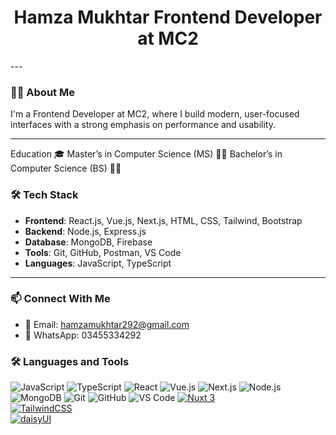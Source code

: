 <h1 align="center">Hamza Mukhtar Frontend Developer at MC2</h1>
---

### 👨‍💻 About Me
I'm a Frontend Developer at MC2, where I build modern, user-focused interfaces with a strong emphasis on performance and usability.

---
Education 🎓
Master’s in Computer Science (MS) 🧑‍🎓
Bachelor’s in Computer Science (BS) 🧑‍🎓
### 🛠 Tech Stack

- **Frontend**: React.js, Vue.js, Next.js, HTML, CSS, Tailwind, Bootstrap  
- **Backend**: Node.js, Express.js  
- **Database**: MongoDB, Firebase  
- **Tools**: Git, GitHub, Postman, VS Code  
- **Languages**: JavaScript, TypeScript

---

### 📫 Connect With Me

- 📧 Email: hamzamukhtar292@gmail.com  
- 📱 WhatsApp: 03455334292
### 🛠 Languages and Tools

![JavaScript](https://img.shields.io/badge/-JavaScript-F7DF1E?style=flat&logo=javascript&logoColor=black)
![TypeScript](https://img.shields.io/badge/-TypeScript-3178C6?style=flat&logo=typescript&logoColor=white)
![React](https://img.shields.io/badge/-React-61DAFB?style=flat&logo=react&logoColor=black)
![Vue.js](https://img.shields.io/badge/-Vue.js-4FC08D?style=flat&logo=vue.js&logoColor=white)
![Next.js](https://img.shields.io/badge/-Next.js-000000?style=flat&logo=next.js&logoColor=white)
![Node.js](https://img.shields.io/badge/-Node.js-339933?style=flat&logo=node.js&logoColor=white)
![MongoDB](https://img.shields.io/badge/-MongoDB-47A248?style=flat&logo=mongodb&logoColor=white)
![Git](https://img.shields.io/badge/-Git-F05032?style=flat&logo=git&logoColor=white)
![GitHub](https://img.shields.io/badge/-GitHub-181717?style=flat&logo=github&logoColor=white)
![VS Code](https://img.shields.io/badge/-VSCode-007ACC?style=flat&logo=visual-studio-code&logoColor=white)
[![Nuxt 3](https://img.shields.io/badge/Nuxt_3-00DC82?style=for-the-badge&logo=nuxt.js&logoColor=white)](https://nuxt.com)  
[![TailwindCSS](https://img.shields.io/badge/Tailwind_CSS-06B6D4?style=for-the-badge&logo=tailwind-css&logoColor=white)](https://tailwindcss.com)  
[![daisyUI](https://img.shields.io/badge/daisyUI-FBBF24?style=for-the-badge&logoColor=black)](https://daisyui.com)

